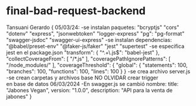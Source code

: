 # final-bad-request-backend

Tansuani Gerardo {
05/03/24:
-se instalan paquetes:
"bcryptjs"
"cors"
"dotenv"
"express",
"jsonwebtoken"
"logger-express"
"pg":
"pg-format"
"swagger-jsdoc"
"swagger-ui-express"
-se instalan dependencias:
"@babel/preset-env"
"@faker-js/faker"
"jest"
"supertest"
-se especifica jest en el package.json
"transform": {
"^.+\\.js$": "babel-jest"
},
"collectCoverageFrom": [
"/*.js"
],
"coveragePathIgnorePatterns": [
"/node_modules/"
],
"coverageThreshold": {
"global": {
"statements": 100,
"branches": 100,
"functions": 100,
"lines": 100
}
}
-se crea archivo server.js
-se crean carpetas y archivos base
NO OLVIDAR crear trigger en base de datos
06/03/2024
-En swagger.js se cambió nombre:
        title: "Jabones Vegan",
            version: "1.0.0",
            description: "API para la venta de jabones"
}